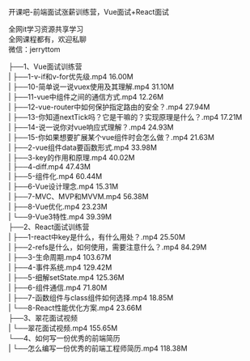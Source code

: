 开课吧-前端面试涨薪训练营，Vue面试+React面试

全网it学习资源共享学习<br>全网课程都有，欢迎私聊<br>微信：jerryttom<br>

├──1、Vue面试训练营<br> | ├──1-v-if和v-for优先级.mp4 16.00M<br> | ├──10-简单说一说vuex使用及其理解.mp4 31.10M<br> | ├──11-vue中组件之间的通信方式.mp4 12.26M<br> | ├──12-vue-router中如何保护指定路由的安全？.mp4 27.94M<br> | ├──13-你知道nextTick吗？它是干嘛的？实现原理是什么？.mp4 17.21M<br> | ├──14-说一说你对vue响应式理解？.mp4 24.93M<br> | ├──15-你如果想要扩展某个vue组件时会怎么做？.mp4 21.63M<br> | ├──2-vue组件data要函数形式.mp4 33.98M<br> | ├──3-key的作用和原理.mp4 40.02M<br> | ├──4-diff.mp4 47.43M<br> | ├──5-组件化.mp4 60.44M<br> | ├──6-Vue设计理念.mp4 15.31M<br> | ├──7-MVC、MVP和MVVM.mp4 56.38M<br> | ├──8-Vue优化.mp4 23.23M<br> | └──9-Vue3特性.mp4 39.39M<br> ├──2、React面试训练营<br> | ├──1-react中key是什么，有什么用处？.mp4 25.50M<br> | ├──2-refs是什么，如何使用，需要注意什么？.mp4 84.29M<br> | ├──3-生命周期.mp4 103.67M<br> | ├──4-事件系统.mp4 129.42M<br> | ├──5-细解setState.mp4 125.36M<br> | ├──6-组件通信.mp4 71.80M<br> | ├──7-函数组件与class组件如何选择.mp4 18.85M<br> | └──8-React性能优化方案.mp4 23.66M<br> ├──3、翠花面试视频<br> | └──翠花面试视频.mp4 155.65M<br> └──4、如何写一份优秀的前端简历<br> | └──怎么编写一份优秀的前端工程师简历.mp4 118.38M